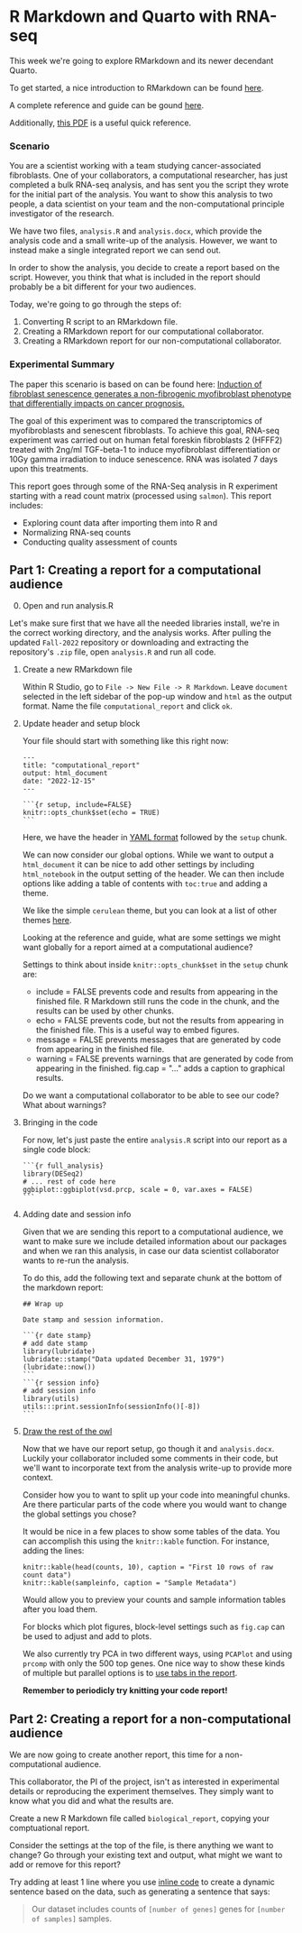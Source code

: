 # R Markdown and Quarto with RNA-seq

This week we're going to explore RMarkdown and its newer decendant Quarto. 

To get started, a nice introduction to RMarkdown can be found [here](https://rmarkdown.rstudio.com/articles_intro.html). 

A complete reference and guide can be gound [here](https://bookdown.org/yihui/rmarkdown/output-formats.html).

Additionally, [this PDF](https://www.rstudio.com/wp-content/uploads/2015/02/rmarkdown-cheatsheet.pdf) is a useful quick reference.

### Scenario

You are a scientist working with a team studying cancer-associated fibroblasts. 
One of your collaborators, a computational researcher, has just completed a bulk RNA-seq analysis, and has sent you the script they wrote for the initial part of the analysis. 
You want to show this analysis to two people, a data scientist on your team and the non-computational principle investigator of the research. 

We have two files, `analysis.R` and `analysis.docx`, which provide the analysis code and a small write-up of the analysis. 
However, we want to instead make a single integrated report we can send out. 

In order to show the analysis, you decide to create a report based on the script. 
However, you think that what is included in the report should probably be a bit different for your two audiences. 

Today, we're going to go through the steps of:

1. Converting R script to an RMarkdown file. 
2. Creating a RMarkdown report for our computational collaborator. 
3. Creating a RMarkdown report for our non-computational collaborator. 

### Experimental Summary

The paper this scenario is based on can be found here: [Induction of fibroblast senescence generates a non-fibrogenic myofibroblast phenotype that differentially impacts on cancer prognosis.](http://europepmc.org/article/MED/27992856)

The goal of this experiment was to compared the transcriptomics of myofibroblasts and senescent fibroblasts. To achieve this goal, RNA-seq experiment was carried out on human fetal foreskin fibroblasts 2 (HFFF2) treated with 2ng/ml TGF-beta-1 to induce myofibroblast differentiation or 10Gy gamma irradiation to induce senescence. RNA was isolated 7 days upon this treatments.

This report goes through some of the RNA-Seq analysis in R experiment starting with a read count matrix (processed using `salmon`). This report includes:

- Exploring count data after importing them into R and 
- Normalizing RNA-seq counts
- Conducting quality assessment of counts

## Part 1: Creating a report for a computational audience

0. Open and run analysis.R

  Let's make sure first that we have all the needed libraries install, we're in the correct working directory, and the analysis works. 
  After pulling the updated `Fall-2022` repository or downloading and extracting the repository's `.zip` file, open `analysis.R` and run all code. 

1. Create a new RMarkdown file
 
    Within R Studio, go to `File -> New File -> R Markdown`. 
    Leave `document` selected in the left sidebar of the pop-up window and `html` as the output format.
    Name the file `computational_report` and click `ok`.
  
2. Update header and setup block

    Your file should start with something like this right now: 

    ````
    ---
    title: "computational_report"
    output: html_document
    date: "2022-12-15"
    ---

    ```{r setup, include=FALSE}
    knitr::opts_chunk$set(echo = TRUE)
    ```
    ````

    Here, we have the header in [YAML format](https://zsmith27.github.io/rmarkdown_crash-course/lesson-4-yaml-headers.html) followed by the `setup` chunk. 

    We can now consider our global options. 
    While we want to output a `html_document` it can be nice to add other settings by including `html_notebook` in the output setting of the header. 
    We can then include options like adding a table of contents with `toc:true` and adding a theme. 

    We like the simple `cerulean` theme, but you can look at a list of other themes [here](https://www.datadreaming.org/post/r-markdown-theme-gallery/). 

    Looking at the reference and guide, what are some settings we might want globally for a report aimed at a computational audience?

    Settings to think about inside `knitr::opts_chunk$set` in the `setup` chunk are:

    - include = FALSE prevents code and results from appearing in the finished file. R Markdown still runs the code in the chunk, and the results can be used by other chunks.
    - echo = FALSE prevents code, but not the results from appearing in the finished file. This is a useful way to embed figures.
    - message = FALSE prevents messages that are generated by code from appearing in the finished file.
    - warning = FALSE prevents warnings that are generated by code from appearing in the finished.
    fig.cap = "..." adds a caption to graphical results.

    Do we want a computational collaborator to be able to see our code? 
    What about warnings? 

3. Bringing in the code

   For now, let's just paste the entire `analysis.R` script into our report as a single code block:

   ````
   ```{r full_analysis}
   library(DESeq2)
   # ... rest of code here
   ggbiplot::ggbiplot(vsd.prcp, scale = 0, var.axes = FALSE)
   ```
   ````
4. Adding date and session info
  
    Given that we are sending this report to a computational audience, we want to make sure we include detailed information about our packages and when we ran this analysis, in case our data scientist collaborator wants to re-run the analysis. 

    To do this, add the following text and separate chunk at the bottom of the markdown report:

    ````
    ## Wrap up

    Date stamp and session information. 

    ```{r date stamp}
    # add date stamp
    library(lubridate)
    lubridate::stamp("Data updated December 31, 1979")(lubridate::now())
    ```
    ```{r session info}
    # add session info
    library(utils)
    utils:::print.sessionInfo(sessionInfo()[-8]) 
    ```
    ````
  
5. [Draw the rest of the owl](https://knowyourmeme.com/memes/how-to-draw-an-owl)
  
   Now that we have our report setup, go though it and `analysis.docx`.
   Luckily your collaborator included some comments in their code, but we'll want to incorporate text from the analysis write-up to provide more context. 

   Consider how you to want to split up your code into meaningful chunks. 
   Are there particular parts of the code where you would want to change the global settings you chose?
   
   It would be nice in a few places to show some tables of the data. 
   You can accomplish this using the `knitr::kable` function. 
   For instance, adding the lines:

   ```
   knitr::kable(head(counts, 10), caption = "First 10 rows of raw count data")
   knitr::kable(sampleinfo, caption = "Sample Metadata")
   ```
   Would allow you to preview your counts and sample information tables after you load them. 
   
   For blocks which plot figures, block-level settings such as `fig.cap` can be used to adjust and add to plots. 
   
   We also currently try PCA in two different ways, using `PCAPlot` and using `prcomp` with only the 500 top genes. 
   One nice way to show these kinds of multiple but parallel options is to [use tabs in the report](https://bookdown.org/yihui/rmarkdown-cookbook/html-tabs.html). 


   __Remember to periodicly try knitting your code report!__


## Part 2: Creating a report for a non-computational audience

We are now going to create another report, this time for a non-computational audience. 

This collaborator, the PI of the project, isn't as interested in experimental details or reproducing the experiment themselves. 
They simply want to know what you did and what the results are. 

Create a new R Markdown file called `biological_report`, copying your comptuational report. 

Consider the settings at the top of the file, is there anything we want to change?
Go through your existing text and output, what might we want to add or remove for this report?

Try adding at least 1 line where you use [inline code](https://bookdown.org/yihui/rmarkdown-cookbook/r-code.html) to create a dynamic sentence based on the data, such as generating a sentence that says:

> Our dataset includes counts of `[number of genes]` genes for `[number of samples]` samples. 
